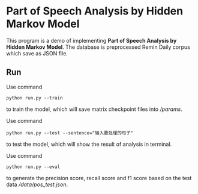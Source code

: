 # Part of Speech Analysis by Hidden Markov Model
This program is a demo of implementing **Part of Speech Analysis
by Hidden Markov Model**. The database is preprocessed Remin Daily corpus which
save as JSON file.

## Run
Use command
```shell
python run.py --train
```
to train the model, which will save matrix checkpoint files into */params*.

Use command
```shell
python run.py --test --sentence="输入要处理的句子"
```
to test the model, which will show the result of analysis in terminal.

Use command
```shell
python run.py --eval
```
to generate the precision score, recall score and f1 score
based on the test data */data/pos_test.json*.